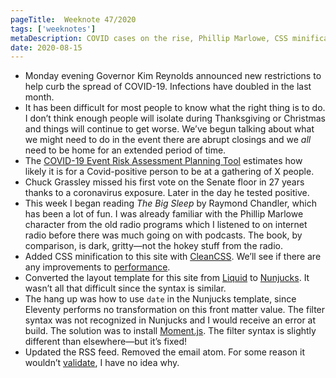 ```yaml
---
pageTitle:  Weeknote 47/2020
tags: ['weeknotes']
metaDescription: COVID cases on the rise, Phillip Marlowe, CSS minification, and miscellaneous improvements to this site. 
date: 2020-08-15
---
```

* Monday evening Governor Kim Reynolds announced new restrictions to help curb the spread of COVID-19. Infections have doubled in the last month. 
* It has been difficult for most people to know what the right thing is to do. I don’t think enough people will isolate during Thanksgiving or Christmas and things will continue to get worse. We’ve begun talking about what we might need to do in the event there are abrupt closings and we _all_ need to be home for an extended period of time. 
* The [COVID-19 Event Risk Assessment Planning Tool](https://covid19risk.biosci.gatech.edu/) estimates how likely it is for a Covid-positive person to be at a gathering of X people.
* Chuck Grassley missed his first vote on the Senate floor in 27 years thanks to a coronavirus exposure. Later in the day he tested positive. 
* This week I began reading _The Big Sleep_ by Raymond Chandler, which has been a lot of fun. I was already familiar with the Phillip Marlowe character from the old radio programs which I listened to on internet radio before there was much going on with podcasts. The book, by comparison, is dark, gritty—not the hokey stuff from the radio.
* Added CSS minification to this site with [CleanCSS](https://www.npmjs.com/package/clean-css). We’ll see if there are any improvements to [performance](https://speedlify-joshcrain.netlify.app). 
* Converted the layout template for this site from [Liquid](https://shopify.github.io/liquid/) to [Nunjucks](https://mozilla.github.io/nunjucks/). It wasn’t all that difficult since the syntax is similar. 
* The hang up was how to use `date` in the Nunjucks template, since Eleventy performs no transformation on this front matter value. The filter syntax was not recognized in Nunjucks and I would receive an error at build. The solution was to install [Moment.js](https://momentjs.com/). The filter syntax is slightly different than elsewhere—but it’s fixed!
* Updated the RSS feed. Removed the email atom. For some reason it wouldn’t [validate](https://validator.w3.org/feed/), I have no idea why.  